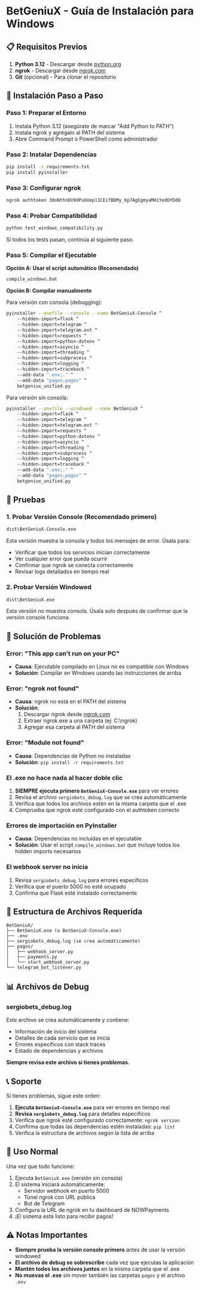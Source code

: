 # BetGeniuX - Guía de Instalación para Windows

## 📋 Requisitos Previos

1. **Python 3.12** - Descargar desde [python.org](https://www.python.org/downloads/)
2. **ngrok** - Descargar desde [ngrok.com](https://ngrok.com/download)
3. **Git** (opcional) - Para clonar el repositorio

## 🚀 Instalación Paso a Paso

### Paso 1: Preparar el Entorno

1. Instala Python 3.12 (asegúrate de marcar "Add Python to PATH")
2. Instala ngrok y agrégalo al PATH del sistema
3. Abre Command Prompt o PowerShell como administrador

### Paso 2: Instalar Dependencias

```bash
pip install -r requirements.txt
pip install pyinstaller
```

### Paso 3: Configurar ngrok

```bash
ngrok authtoken 30oNthnDV9dPuUUep11CEifBDMy_6p7AgEgmyaMHiYedDYDd8
```

### Paso 4: Probar Compatibilidad

```bash
python test_windows_compatibility.py
```

Si todos los tests pasan, continúa al siguiente paso.

### Paso 5: Compilar el Ejecutable

**Opción A: Usar el script automático (Recomendado)**
```bash
compile_windows.bat
```

**Opción B: Compilar manualmente**

Para versión con consola (debugging):
```bash
pyinstaller --onefile --console --name BetGeniuX-Console ^
    --hidden-import=flask ^
    --hidden-import=telegram ^
    --hidden-import=telegram.ext ^
    --hidden-import=requests ^
    --hidden-import=python-dotenv ^
    --hidden-import=asyncio ^
    --hidden-import=threading ^
    --hidden-import=subprocess ^
    --hidden-import=logging ^
    --hidden-import=traceback ^
    --add-data ".env;." ^
    --add-data "pagos;pagos" ^
    betgeniux_unified.py
```

Para versión sin consola:
```bash
pyinstaller --onefile --windowed --name BetGeniuX ^
    --hidden-import=flask ^
    --hidden-import=telegram ^
    --hidden-import=telegram.ext ^
    --hidden-import=requests ^
    --hidden-import=python-dotenv ^
    --hidden-import=asyncio ^
    --hidden-import=threading ^
    --hidden-import=subprocess ^
    --hidden-import=logging ^
    --hidden-import=traceback ^
    --add-data ".env;." ^
    --add-data "pagos;pagos" ^
    betgeniux_unified.py
```

## 🧪 Pruebas

### 1. Probar Versión Console (Recomendado primero)

```bash
dist\BetGeniuX-Console.exe
```

Esta versión muestra la consola y todos los mensajes de error. Úsala para:
- Verificar que todos los servicios inician correctamente
- Ver cualquier error que pueda ocurrir
- Confirmar que ngrok se conecta correctamente
- Revisar logs detallados en tiempo real

### 2. Probar Versión Windowed

```bash
dist\BetGeniuX.exe
```

Esta versión no muestra consola. Úsala solo después de confirmar que la versión console funciona.

## 🔧 Solución de Problemas

### Error: "This app can't run on your PC"

- **Causa**: Ejecutable compilado en Linux no es compatible con Windows
- **Solución**: Compilar en Windows usando las instrucciones de arriba

### Error: "ngrok not found"

- **Causa**: ngrok no está en el PATH del sistema
- **Solución**: 
  1. Descargar ngrok desde [ngrok.com](https://ngrok.com/download)
  2. Extraer ngrok.exe a una carpeta (ej: C:\ngrok\)
  3. Agregar esa carpeta al PATH del sistema

### Error: "Module not found"

- **Causa**: Dependencias de Python no instaladas
- **Solución**: `pip install -r requirements.txt`

### El .exe no hace nada al hacer doble clic

1. **SIEMPRE ejecuta primero `BetGeniuX-Console.exe`** para ver errores
2. Revisa el archivo `sergiobets_debug.log` que se crea automáticamente
3. Verifica que todos los archivos estén en la misma carpeta que el .exe
4. Comprueba que ngrok esté configurado con el authtoken correcto

### Errores de importación en PyInstaller

- **Causa**: Dependencias no incluidas en el ejecutable
- **Solución**: Usar el script `compile_windows.bat` que incluye todos los hidden imports necesarios

### El webhook server no inicia

1. Revisa `sergiobets_debug.log` para errores específicos
2. Verifica que el puerto 5000 no esté ocupado
3. Confirma que Flask esté instalado correctamente

## 📁 Estructura de Archivos Requerida

```
BetGeniuX/
├── BetGeniuX.exe (o BetGeniuX-Console.exe)
├── .env
├── sergiobets_debug.log (se crea automáticamente)
├── pagos/
│   ├── webhook_server.py
│   ├── payments.py
│   └── start_webhook_server.py
└── telegram_bot_listener.py
```

## 📊 Archivos de Debug

### sergiobets_debug.log
Este archivo se crea automáticamente y contiene:
- Información de inicio del sistema
- Detalles de cada servicio que se inicia
- Errores específicos con stack traces
- Estado de dependencias y archivos

**Siempre revisa este archivo si tienes problemas.**

## 📞 Soporte

Si tienes problemas, sigue este orden:

1. **Ejecuta `BetGeniuX-Console.exe`** para ver errores en tiempo real
2. **Revisa `sergiobets_debug.log`** para detalles específicos
3. Verifica que ngrok esté configurado correctamente: `ngrok version`
4. Confirma que todas las dependencias estén instaladas: `pip list`
5. Verifica la estructura de archivos según la lista de arriba

## 🎯 Uso Normal

Una vez que todo funcione:

1. Ejecuta `BetGeniuX.exe` (versión sin consola)
2. El sistema iniciará automáticamente:
   - Servidor webhook en puerto 5000
   - Túnel ngrok con URL pública
   - Bot de Telegram
3. Configura la URL de ngrok en tu dashboard de NOWPayments
4. ¡El sistema está listo para recibir pagos!

## ⚠️ Notas Importantes

- **Siempre prueba la versión console primero** antes de usar la versión windowed
- **El archivo de debug se sobrescribe** cada vez que ejecutas la aplicación
- **Mantén todos los archivos juntos** en la misma carpeta que el .exe
- **No muevas el .exe** sin mover también las carpetas `pagos` y el archivo `.env`
